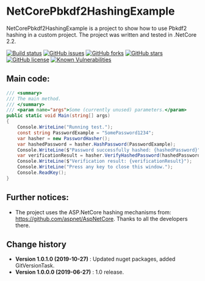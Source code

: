 NetCorePbkdf2HashingExample
====================================

NetCorePbkdf2HashingExample is a project to show how to use Pbkdf2 hashing in a custom project. The project was written and tested in .NetCore 2.2.

[![Build status](https://ci.appveyor.com/api/projects/status/1lq5x72xcveithei?svg=true)](https://ci.appveyor.com/project/SeppPenner/netcorepbkdf2hashingexample)
[![GitHub issues](https://img.shields.io/github/issues/SeppPenner/NetCorePbkdf2HashingExample.svg)](https://github.com/SeppPenner/NetCorePbkdf2HashingExample/issues)
[![GitHub forks](https://img.shields.io/github/forks/SeppPenner/NetCorePbkdf2HashingExample.svg)](https://github.com/SeppPenner/NetCorePbkdf2HashingExample/network)
[![GitHub stars](https://img.shields.io/github/stars/SeppPenner/NetCorePbkdf2HashingExample.svg)](https://github.com/SeppPenner/NetCorePbkdf2HashingExample/stargazers)
[![GitHub license](https://img.shields.io/badge/license-AGPL-blue.svg)](https://raw.githubusercontent.com/SeppPenner/NetCorePbkdf2HashingExample/master/License.txt)
[![Known Vulnerabilities](https://snyk.io/test/github/SeppPenner/NetCorePbkdf2HashingExample/badge.svg)](https://snyk.io/test/github/SeppPenner/NetCorePbkdf2HashingExample)

## Main code:
```csharp
/// <summary>
/// The main method.
/// </summary>
/// <param name="args">Some (currently unused) parameters.</param>
public static void Main(string[] args)
{
	Console.WriteLine("Running test.");
	const string PasswordExample = "SomePassword1234";
	var hasher = new PasswordHasher();
	var hashedPassword = hasher.HashPassword(PasswordExample);
	Console.WriteLine($"Password successfully hashed: {hashedPassword}");
	var verificationResult = hasher.VerifyHashedPassword(hashedPassword, PasswordExample);
	Console.WriteLine($"Verification result: {verificationResult}");
	Console.WriteLine("Press any key to close this window.");
	Console.ReadKey();
}
```

## Further notices:
* The project uses the ASP.NetCore hashing mechanisms from: https://github.com/aspnet/AspNetCore. Thanks to all the developers there.

Change history
--------------

* **Version 1.0.1.0 (2019-10-27)** : Updated nuget packages, added GitVersionTask.
* **Version 1.0.0.0 (2019-06-27)** : 1.0 release.